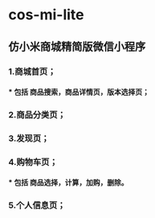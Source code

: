 # cos-mi-lite
## 仿小米商城精简版微信小程序
### 1.商城首页；
#### * 包括 商品搜索，商品详情页，版本选择页；
### 2.商品分类页；
### 3.发现页；
### 4.购物车页；
#### * 包括 商品选择，计算，加购，删除。
### 5.个人信息页；
 

